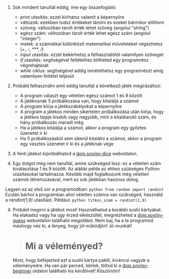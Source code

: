1. Sok mindent tanultál eddig, íme egy összefoglaló:
     * *print* utasítás: ezzel kiírhatsz valamit a képernyőre
     * változók: ezekben tudsz értékeket tárolni és ezeket bármikor előhívni
     * szöveg: változóban tárolt érték lehet szöveg (angolul "string")
	 * egész szám: változóban tárolt érték lehet egész szám (angolul "integer")
     * matek: a számokkal különböző matematikai műveleteket végezhetsz (*+*, *-*, ***, */*)
     * *input* utasítás: ezzel bekérhetsz a felhasználótól valamilyen szöveget
     * *if* utasítás: segítségével feltételhez kötheted egy programrész végrehajtását
     * *while* ciklus: segítségével addig ismételhetsz egy programrészt amíg valamilyen feltétel teljesül

2. Próbáld felhasználni amit eddig tanultál a következő játék megírásához:
     * A program választ egy véletlen egész számot 1 és 9 között
     * A játékosnak 5 próbálkozása van, hogy kitalálja a számot
     * A program kiírja a játékszabályokat a képernyőre
     * A program a játékos minden sikertelen próbálkozása után kiírja, hogy a játékos tippje kisebb vagy nagyobb, mint a kitalálandó szám, és hány próbálkozás maradt még
     * Ha a játékos kitalálja a számot, akkor a program egy győztes üzenetet ír ki
     * Ha 5 próbálkozásból sem sikerül kitalálni a számot, akkor a program egy vesztes üzenetet ír ki és a játéknak vége

3. A fenti játékot kipróbálhatod a [dojo.soy/py-dice](http://dojo.soy/py-dice) weboldalon.

4. Egy dolgot még nem tanultál, amire szükséged lesz: ez a véletlen szám kiválasztása 1 és 9 között. Az alábbi példa az ehhez szükséges Python utasításokat tartalmazza. Később majd foglalkozunk még véletlen számok létrehozásával, mert ez sok játékban hasznos dolog.  

Legyen ez az első sor a programodban:
    ```python
    from random import randint
    ```
Ezután bárhol a programban ahol véletlen számra van szükséged, használd a *randint(1,9)* utasítást. Például:
    ```python
    titkos_szam = randint(1,9)
    ```
	
4. Próbáld megírni a játékot most! Használhatod a korábbi sushi kártyákat. Ha elakadsz vagy ha úgy érzed elkészültél, megnézheted a [dojo.soy/py-guess](http://dojo.soy/py-guess) weboldalon található megoldást. Nem baj, ha a te programod máshogy néz ki, a lényeg, hogy jól működjön! Jó munkát!

    > # Mi a véleményed?
    Most, hogy befejezted ezt a sushi kártya paklit, kíváncsi vagyok a véleményedre. Ha van pár perced, kérlek, töltsd ki a [dojo.soy/py-beginner](http://dojo.soy/py-beginner) oldalon található kis kérdőívet! Köszönöm!
